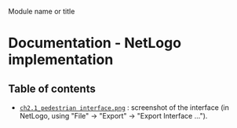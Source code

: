 Module name or title
# Documentation - NetLogo implementation
## Table of contents

- [`ch2.1_pedestrian interface.png`](ch2.1_pedestrian%20interface.png) : screenshot of the interface (in NetLogo, using "File" -> "Export" -> "Export Interface ...").